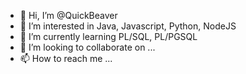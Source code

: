 - 👋 Hi, I’m @QuickBeaver
- 👀 I’m interested in Java, Javascript, Python, NodeJS
- 🌱 I’m currently learning PL/SQL, PL/PGSQL
- 💞️ I’m looking to collaborate on ...
- 📫 How to reach me ...

<!---
QuickBeaver/QuickBeaver is a ✨ special ✨ repository because its `README.md` (this file) appears on your GitHub profile.
You can click the Preview link to take a look at your changes.
--->
